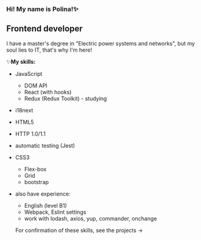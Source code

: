 ### Hi! My name is Polina!✨

<!--
**PolinaKutsenko/PolinaKutsenko** is a ✨ _special_ ✨ repository because its `README.md` (this file) appears on your GitHub profile.

Here are some ideas to get you started:

- 🔭 I’m currently working on ...
- 🌱 I’m currently learning ...
- 👯 I’m looking to collaborate on ...
- 🤔 I’m looking for help with ...
- 💬 Ask me about ...
- 📫 How to reach me: ...
- 😄 Pronouns: ...
- ⚡ Fun fact: ...
-->

## Frontend developer

I have a master's degree in "Electric power systems and networks", but my soul lies to IT, that's why I'm here!

✨**My skills:**
- JavaScript
  - DOM API
  - React (with hooks)
  - Redux (Redux Toolkit) - studying
- i18next
- HTML5
- HTTP 1.0/1.1
- automatic testing (Jest)
- CSS3
  - Flex-box
  - Grid 
  - bootstrap
- also have experience:
  - English (level B1)
  - Webpack, Eslint settings
  - work with lodash, axios, yup, commander, onchange
  
  For confirmation of these skills, see the projects ->
